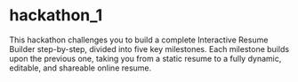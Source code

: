 # hackathon_1
This hackathon challenges you to build a complete Interactive Resume Builder step-by-step, divided into five key milestones. Each milestone builds upon the previous one, taking you from a static resume to a fully dynamic, editable, and shareable online resume.
